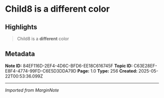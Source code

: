 # Child8 is a **different** color

## Highlights

> Child8 is a **different** color

## Metadata

**Note ID:** 84EF116D-2EF4-4D6C-BFD6-EE18C616745F
**Topic ID:** C63E28EF-E8F4-4774-99FD-C6E5D3DDA79D
**Page:** 1.0
**Type:** 256
**Created:** 2025-05-22T00:53:36.099Z

---
*Imported from MarginNote*